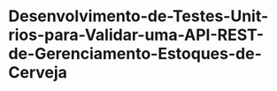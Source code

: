 # Desenvolvimento-de-Testes-Unit-rios-para-Validar-uma-API-REST-de-Gerenciamento-Estoques-de-Cerveja